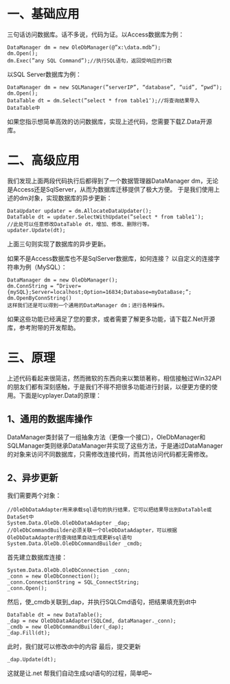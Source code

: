 # 一、基础应用 #
三句话访问数据库。话不多说，代码为证。以Access数据库为例：
```
DataManager dm = new OleDbManager(@”x:\data.mdb”);
dm.Open();
dm.Exec(”any SQL Command”);//执行SQL语句，返回受响应的行数 
```
以SQL Server数据库为例：
```
DataManager dm = new SQLManager(”serverIP”, “database”, “uid”, “pwd”);
dm.Open();
DataTable dt = dm.Select(”select * from table1″);//将查询结果导入DataTable中 
```
如果您指示想简单高效的访问数据库，实现上述代码，您需要下载Z.Data开源库。

# 二、高级应用 #

我们发现上面两段代码执行后都得到了一个数据管理器DataManager dm，无论是Access还是SqlServer，从而为数据库迁移提供了极大方便。
于是我们使用上述的dm对象，实现数据库的异步更新：
```
DataUpdater updater = dm.AllocateDataUpdater();
DataTable dt = updater.SelectWithUpdate(”select * from table1″);
//此处可以任意修改DataTable dt，增加、修改、删除行等。
updater.Update(dt); 
```

上面三句则实现了数据库的异步更新。

如果不是Access数据库也不是SqlServer数据库，如何连接？
以自定义的连接字符串为例（MySQL）：
```
DataManager dm = new OleDbManager();
dm.ConnString = “Driver={mySQL};Server=localhost;Option=16834;Database=myDataBase;”;
dm.OpenByConnString()
这样我们还是可以得到一个通用的DataManager dm；进行各种操作。 
```
如果这些功能已经满足了您的要求，或者需要了解更多功能，请下载Z.Net开源库，参考附带的开发帮助。

# 三、原理 #
上述代码看起来很简洁，然而微软的东西向来以繁琐著称，相信接触过Win32API的朋友们都有深刻感触，于是我们不得不把很多功能进行封装，以便更方便的使用。下面是Icyplayer.Data的原理：
## 1、通用的数据库操作 ##
DataManager类封装了一组抽象方法（更像一个接口），OleDbManager和SQLManager类则继承DataManager并实现了这些方法，于是通过DataManager的对象来访问不同数据库，只需修改连接代码，而其他访问代码都无需修改。

## 2、异步更新 ##
我们需要两个对象：
```
//OleDbDataAdapter用来承载sql语句的执行结果，它可以把结果导出到DataTable或DataSet中
System.Data.OleDb.OleDbDataAdapter _dap;
//OleDbCommandBuilder必须关联一个OleDbDataAdapter，可以根据OleDbDataAdapter的查询结果自动生成更新sql语句
System.Data.OleDb.OleDbCommandBuilder _cmdb;
```
首先建立数据库连接：
```
System.Data.OleDb.OleDbConnection _conn;
_conn = new OleDbConnection();
_conn.ConnectionString = SQL_ConnectString;
_conn.Open();
```
然后，使\_cmdb关联到\_dap，并执行SQLCmd语句，把结果填充到dt中
```
DataTable dt = new DataTable();
_dap = new OleDbDataAdapter(SQLCmd, dataManager._conn);
_cmdb = new OleDbCommandBuilder(_dap);
_dap.Fill(dt);
```
此时，我们就可以修改dt中的内容
最后，提交更新
```
_dap.Update(dt); 
```
这就是让.net 帮我们自动生成sql语句的过程，简单吧~